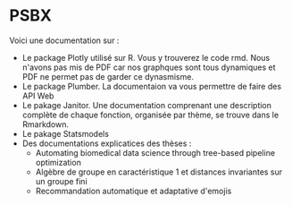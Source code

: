 # PSBX

Voici une documentation sur :

- Le package Plotly utilisé sur R. Vous y trouverez le code rmd. Nous n'avons pas mis de PDF car nos graphques sont tous dynamiques et PDF ne permet pas de garder ce dynasmisme.
- Le package Plumber. La documentaion va vous permettre de faire des API Web
- Le pakage Janitor.  Une documentation comprenant une description complète de chaque fonction, organisée par thème, se trouve dans le Rmarkdown. 
- Le pakage Statsmodels
- Des documentations explicatices des thèses : 
  - Automating biomedical data science through tree-based pipeline optimization
  - Algèbre de groupe en caractéristique 1 et distances invariantes sur un groupe fini
  - Recommandation automatique et adaptative d'emojis
